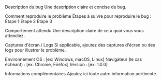 Description du bug
Une description claire et concise du bug.

Comment reproduire le problème
Étapes à suivre pour reproduire le bug :
Étape 1
Étape 2
Étape 3

Comportement attendu
Une description claire de ce à quoi vous vous attendiez.

Captures d'écran / Logs
Si applicable, ajoutez des captures d'écran ou des logs pour illustrer le problème.

Environnement
OS : [ex: Windows, macOS, Linux]
Navigateur (le cas échéant) : [ex: Chrome, Firefox]
Version : [ex: 1.0.0]

Informations complémentaires
Ajoutez ici toute autre information pertinente.